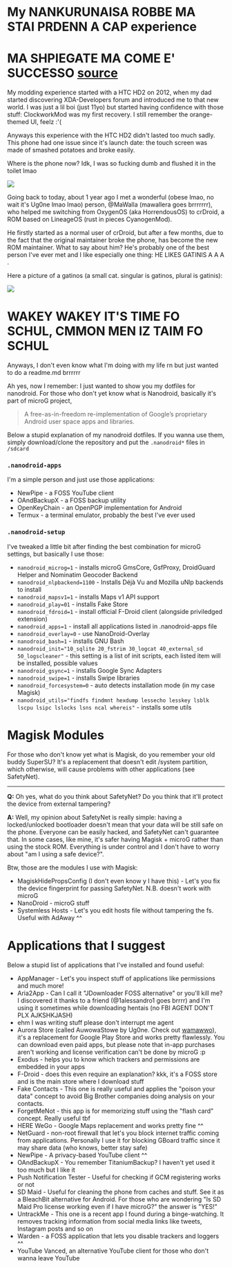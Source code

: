 # My NANKURUNAISA ROBBE MA STAI PRDENN A CAP experience

# MA SHPIEGATE MA COME E' SUCCESSO [source](https://www.youtube.com/watch?v=Cw5v9gyLz9c)

My modding experience started with a HTC HD2 on 2012, when my dad started discovering XDA-Developers forum and introduced me to that new world.
I was just a lil boi (just 11yo) but started having confidence with those stuff: ClockworkMod was my first recovery. I still remember the orange-themed UI, feelz :'(

Anyways this experience with the HTC HD2 didn't lasted too much sadly.
This phone had one issue since it's launch date: the touch screen was made of smashed potatoes and broke easily.

Where is the phone now? Idk, I was so fucking dumb and flushed it in the toilet lmao

![](https://i.pinimg.com/originals/f1/23/05/f1230501d33cb2c6055b2d6ea221a22d.jpg)

Going back to today, about 1 year ago I met a wonderful (obese lmao, no wait it's Ug0ne lmao lmao) person, @MaWalla (mawallera goes brrrrrrr), who helped me switching from OxygenOS (aka HorrendousOS) to crDroid, a ROM based on LineageOS (rust in pieces CyanogenMod).

He firstly started as a normal user of crDroid, but after a few months, due to the fact that the original maintainer broke the phone, has become the new ROM maintainer.
What to say about him? He's probably one of the best person I've ever met and I like especially one thing: HE LIKES GATINIS A A A .

Here a picture of a gatinos (a small cat. singular is gatinos, plural is gatinis):

![](https://i.pinimg.com/originals/35/de/21/35de21312b830288966469a6e35717ad.jpg)

# WAKEY WAKEY IT'S TIME FO SCHUL, CMMON MEN IZ TAIM FO SCHUL

Anyways, I don't even know what I'm doing with my life rn but just wanted to do a readme.md brrrrrr

Ah yes, now I remember: I just wanted to show you my dotfiles for nanodroid.
For those who don't yet know what is Nanodroid, basically it's part of microG project,

> A free-as-in-freedom re-implementation of Google’s proprietary Android user space apps and libraries.

Below a stupid explanation of my nanodroid dotfiles.
If you wanna use them, simply download/clone the repository and put the `.nanodroid*` files in `/sdcard`

### `.nanodroid-apps`

I'm a simple person and just use those applications:

- NewPipe - a FOSS YouTube client
- OAndBackupX - a FOSS backup utility
- OpenKeyChain - an OpenPGP implementation for Android
- Termux - a terminal emulator, probably the best I've ever used


### `.nanodroid-setup`

I've tweaked a little bit after finding the best combination for microG settings, but basically I use those:

- `nanodroid_microg=1` - installs microG GmsCore, GsfProxy, DroidGuard Helper and Nominatim Geocoder Backend
- `nanodroid_nlpbackend=1100` - Installs  Déjà Vu  and Mozilla uNlp backends  to install
- `nanodroid_mapsv1=1` - installs Maps v1 API support
- `nanodroid_play=01` - installs Fake Store
- `nanodroid_fdroid=1` - install official F-Droid client (alongside priviledged extension)
- `nanodroid_apps=1` - install all applications listed in .nanodroid-apps file
- `nanodroid_overlay=0` - use NanoDroid-Overlay
- `nanodroid_bash=1` - installs GNU Bash
- `nanodroid_init="10_sqlite 20_fstrim 30_logcat 40_external_sd 50_logscleaner"` - this setting is a list of init scripts, each listed item will be installed, possible values
- `nanodroid_gsync=1` - installs Google Sync Adapters
- `nanodroid_swipe=1` - installs Swipe libraries
- `nanodroid_forcesystem=0` - auto detects installation mode (in my case Magisk)
- `nanodroid_utils="findfs findmnt hexdump lessecho lesskey lsblk lscpu lsipc lslocks lsns ncal whereis"` - installs some utils

# Magisk Modules

For those who don't know yet what is Magisk, do you remember your old buddy SuperSU? It's a replacement that doesn't edit /system partition, which otherwise, will cause problems with other applications (see SafetyNet).

---

**Q:** Oh yes, what do you think about SafetyNet? Do you think that it'll protect the device from external tampering?

**A:** Well, my opinion about SafetyNet is really simple: having a locked/unlocked bootloader doesn't mean that your data will be still safe on the phone. Everyone can be easily hacked, and SafetyNet can't guarantee that.
In some cases, like mine, it's safer having Magisk + microG rather than using the stock ROM. Everything is under control and I don't have to worry about "am I using a safe device?".

Btw, those are the modules I use with Magisk:

- MagiskHidePropsConfig (I don't even know y I have this) - Let's you fix the device fingerprint for passing SafetyNet. N.B. doesn't work with microG
- NanoDroid - microG stuff
- Systemless Hosts - Let's you edit hosts file without tampering the fs. Useful with AdAway ^^

# Applications that I suggest

Below a stupid list of applications that I've installed and found useful:

- AppManager - Let's you inspect stuff of applications like permissions and much more!
- Aria2App - Can I call it "JDownloader FOSS alternative" or you'll kill me? I discovered it thanks to a friend (@1alessandro1 goes brrrr) and I'm using it sometimes while downloading hentais (no FBI AGENT DON'T PLX AJKSHKJASH)
- ehm I was writing stuff please don't interrupt me agent
- Aurora Store (called AuwowaStowe by Ug0ne. Check out [wamawwo](https://github.com/dreamwhite/wamawwo)), it's a replacement for Google Play Store and works pretty flawlessly. You can download even paid apps, but please note that in-app purchases aren't working and license verification can't be done by microG :p
- Exodus - helps you to know which trackers and permissions are embedded in your apps
- F-Droid - does this even require an explanation? kkk, it's a FOSS store and is the main store where I download stuff
- Fake Contacts - This one is really useful and applies the "poison your data" concept to avoid Big Brother companies doing analysis on your contacts.
- ForgetMeNot - this app is for memorizing stuff using the "flash card" concept. Really useful tbf
- HERE WeGo - Google Maps replacement and works pretty fine ^^
- NetGuard - non-root firewall that let's you block internet traffic coming from applications. Personally I use it for blocking GBoard traffic since it may share data (who knows, better stay safe)
- NewPipe - A privacy-based YouTube client ^^
- OAndBackupX - You remember TitaniumBackup? I haven't yet used it too much but I like it
- Push Notification Tester - Useful for checking if GCM registering works or not
- SD Maid - Useful for cleaning the phone from caches and stuff. See it as a BleachBit alternative for Android. For those who are wondering "Is SD Maid Pro license working even if I have microG?" the answer is "YES!"
- UntrackMe - This one is a recent app I found during a binge-watching. It removes tracking information from social media links like tweets, Instagram posts and so on
- Warden - a FOSS application that lets you disable trackers and loggers ^^
- YouTube Vanced, an alternative YouTube client for those who don't wanna leave YouTube 
